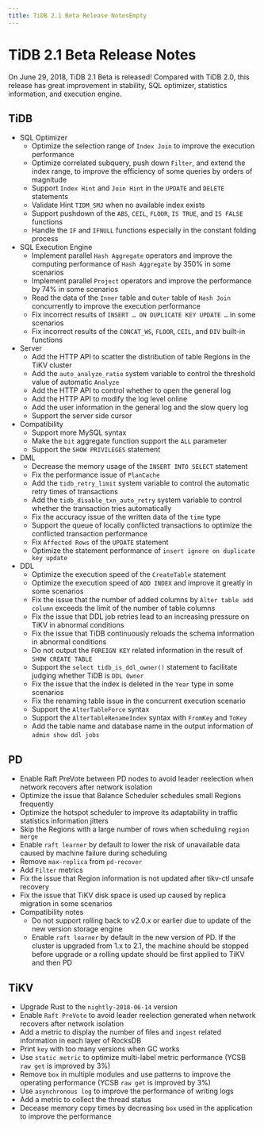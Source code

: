 ```yaml
---
title: TiDB 2.1 Beta Release NotesEmpty
---
```


# TiDB 2.1 Beta Release Notes

On June 29, 2018, TiDB 2.1 Beta is released! Compared with TiDB 2.0, this release has great improvement in stability, SQL optimizer, statistics information, and execution engine.

## TiDB

- SQL Optimizer
    - Optimize the selection range of `Index Join` to improve the execution performance
    - Optimize correlated subquery, push down `Filter`, and extend the index range, to improve the efficiency of some queries by orders of magnitude
    - Support `Index Hint` and `Join Hint` in the `UPDATE` and `DELETE` statements
    - Validate Hint `TIDM_SMJ` when no available index exists
    - Support pushdown of the `ABS`, `CEIL`, `FLOOR`, `IS TRUE`, and `IS FALSE` functions
    - Handle the `IF` and `IFNULL` functions especially in the constant folding process
- SQL Execution Engine
    - Implement parallel `Hash Aggregate` operators and improve the computing performance of `Hash Aggregate` by 350% in some scenarios
    - Implement parallel `Project` operators and improve the performance by 74% in some scenarios
    - Read the data of the `Inner` table and `Outer` table of `Hash Join` concurrently to improve the execution performance
    - Fix incorrect results of `INSERT … ON DUPLICATE KEY UPDATE …` in some scenarios
    - Fix incorrect results of the `CONCAT_WS`, `FLOOR`, `CEIL`, and `DIV` built-in functions
- Server
    - Add the HTTP API to scatter the distribution of table Regions in the TiKV cluster
    - Add the `auto_analyze_ratio` system variable to control the threshold value of automatic `Analyze`
    - Add the HTTP API to control whether to open the general log
    - Add the HTTP API to modify the log level online
    - Add the user information in the general log and the slow query log
    - Support the server side cursor
- Compatibility
    - Support more MySQL syntax
    - Make the `bit` aggregate function support the `ALL` parameter
    - Support the `SHOW PRIVILEGES` statement
- DML
    - Decrease the memory usage of the `INSERT INTO SELECT` statement
    - Fix the performance issue of `PlanCache`
    - Add the `tidb_retry_limit` system variable to control the automatic retry times of transactions
    - Add the `tidb_disable_txn_auto_retry` system variable to control whether the transaction tries automatically
    - Fix the accuracy issue of the written data of the `time` type
    - Support the queue of locally conflicted transactions to optimize the conflicted transaction performance
    - Fix `Affected Rows` of the `UPDATE` statement
    - Optimize the statement performance of `insert ignore on duplicate key update`
- DDL
    - Optimize the execution speed of the `CreateTable` statement
    - Optimize the execution speed of `ADD INDEX` and improve it greatly in some scenarios
    - Fix the issue that the number of added columns by `Alter table add column` exceeds the limit of the number of table columns
    - Fix the issue that DDL job retries lead to an increasing pressure on TiKV in abnormal conditions
    - Fix the issue that TiDB continuously reloads the schema information in abnormal conditions
    - Do not output the `FOREIGN KEY` related information in the result of `SHOW CREATE TABLE`
    - Support the `select tidb_is_ddl_owner()` statement to facilitate judging whether TiDB is `DDL Owner`
    - Fix the issue that the index is deleted in the `Year` type in some scenarios
    - Fix the renaming table issue in the concurrent execution scenario
    - Support the `AlterTableForce` syntax
    - Support the `AlterTableRenameIndex` syntax with `FromKey` and `ToKey`
    - Add the table name and database name in the output information of `admin show ddl jobs`

## PD

- Enable Raft PreVote between PD nodes to avoid leader reelection when network recovers after network isolation
- Optimize the issue that Balance Scheduler schedules small Regions frequently
- Optimize the hotspot scheduler to improve its adaptability in traffic statistics information jitters
- Skip the Regions with a large number of rows when scheduling `region merge`
- Enable `raft learner` by default to lower the risk of unavailable data caused by machine failure during scheduling
- Remove `max-replica` from `pd-recover`
- Add `Filter` metrics
- Fix the issue that Region information is not updated after tikv-ctl unsafe recovery
- Fix the issue that TiKV disk space is used up caused by replica migration in some scenarios
- Compatibility notes
    - Do not support rolling back to v2.0.x or earlier due to update of the new version storage engine
    - Enable `raft learner` by default in the new version of PD. If the cluster is upgraded from 1.x to 2.1, the machine should be stopped before upgrade or a rolling update should be first applied to TiKV and then PD

## TiKV

- Upgrade Rust to the `nightly-2018-06-14` version
- Enable `Raft PreVote` to avoid leader reelection generated when network recovers after network isolation
- Add a metric to display the number of files and `ingest` related information in each layer of RocksDB
- Print `key` with too many versions when GC works
- Use `static metric` to optimize multi-label metric performance (YCSB `raw get` is improved by 3%)
- Remove `box` in multiple modules and use patterns to improve the operating performance (YCSB `raw get` is improved by 3%)
- Use `asynchronous log` to improve the performance of writing logs
- Add a metric to collect the thread status
- Decease memory copy times by decreasing `box` used in the application to improve the performance
